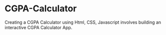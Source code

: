 # CGPA-Calculator
Creating a CGPA Calculator using Html, CSS, Javascript involves building an interactive CGPA Calculator App.
